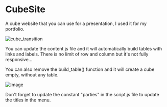 # CubeSite
A cube website that you can use for a presentation, I used it for my portfolio.

![cube_transition](https://user-images.githubusercontent.com/84011242/173850887-8bce1d6f-42c4-46d2-9de2-97e08ac36cef.gif)

You can update the content.js file and it will automatically build tables with links and labels. There is no limit of row and column but it's not fully responsive...

You can also remove the build_table() function and it will create a cube empty, without any table.

![image](https://user-images.githubusercontent.com/84011242/173851309-0a333805-6d7d-4e1a-b406-048ce70e6135.png)

Don't forget to update the constant "parties" in the script.js file to update the titles in the menu.
